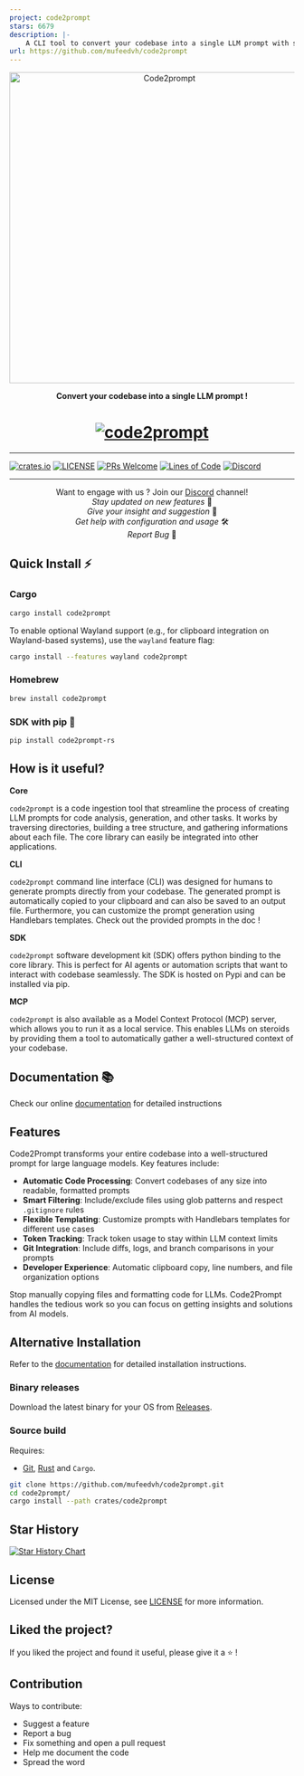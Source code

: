 ```yaml
---
project: code2prompt
stars: 6679
description: |-
    A CLI tool to convert your codebase into a single LLM prompt with source tree, prompt templating, and token counting.
url: https://github.com/mufeedvh/code2prompt
---
```


<div align="center">
  <a href="https://code2prompt.dev">
  <img align="center" width="550px" src=".assets/logo_dark_v0.0.2.svg" alt="Code2prompt"/>
  </a>
  <p align="center">
  <b>Convert your codebase into a single LLM prompt !</b>
  </p>
</div>

<h1 align="center">
  <a href="https://code2prompt.dev"><img src=".assets/demo.gif" alt="code2prompt"></a>
</h1>

<hr />

[![crates.io](https://img.shields.io/crates/v/code2prompt.svg)](https://crates.io/crates/code2prompt)
[![LICENSE](https://img.shields.io/github/license/mufeedvh/code2prompt.svg#cache1)](https://github.com/mufeedvh/code2prompt/blob/master/LICENSE)
[![PRs Welcome](https://img.shields.io/badge/PRs-welcome-brightgreen.svg)](https://github.com/user/repo/pulls)
[![Lines of Code](https://tokei.rs/b1/github/mufeedvh/code2prompt)](https://github.com/mufeedvh/code2prompt)
[![Discord](https://img.shields.io/discord/1342336677905039451?logo=discord)](https://discord.com/invite/ZZyBbsHTwH)

<hr />

<p align="center">
  Want to engage with us ? Join our <a href="https://discord.com/invite/ZZyBbsHTwH">Discord</a> channel!<br>
  <i>Stay updated on new features</i> 📢<br>
  <i>Give your insight and suggestion</i> 💬<br>
  <i>Get help with configuration and usage</i> 🛠️<br>
  <i>Report Bug</i> 🐛<br>
</p>

## Quick Install ⚡

### Cargo

```bash
cargo install code2prompt 
```

To enable optional Wayland support (e.g., for clipboard integration on Wayland-based systems), use the `wayland` feature flag:

```bash
cargo install --features wayland code2prompt
```

### Homebrew

```bash
brew install code2prompt
```

### SDK with pip 🐍

```bash
pip install code2prompt-rs
```

## How is it useful?

**Core**

`code2prompt` is a code ingestion tool that streamline the process of creating LLM prompts for code analysis, generation, and other tasks. It works by traversing directories, building a tree structure, and gathering informations about each file. The core library can easily be integrated into other applications.

**CLI**

`code2prompt` command line interface (CLI) was designed for humans to generate prompts directly from your codebase. The generated prompt is automatically copied to your clipboard and can also be saved to an output file. Furthermore, you can customize the prompt generation using Handlebars templates. Check out the provided prompts in the doc !

**SDK**

`code2prompt` software development kit (SDK) offers python binding to the core library. This is perfect for AI agents or automation scripts that want to interact with codebase seamlessly. The SDK is hosted on Pypi and can be installed via pip.

**MCP**

`code2prompt` is also available as a Model Context Protocol (MCP) server, which allows you to run it as a local service. This enables LLMs on steroids by providing them a tool to automatically gather a well-structured context of your codebase.

## Documentation 📚

Check our online [documentation](https://code2prompt.dev/docs/welcome/) for detailed instructions

## Features

Code2Prompt transforms your entire codebase into a well-structured prompt for large language models. Key features include:

- **Automatic Code Processing**: Convert codebases of any size into readable, formatted prompts
- **Smart Filtering**: Include/exclude files using glob patterns and respect `.gitignore` rules
- **Flexible Templating**: Customize prompts with Handlebars templates for different use cases
- **Token Tracking**: Track token usage to stay within LLM context limits
- **Git Integration**: Include diffs, logs, and branch comparisons in your prompts
- **Developer Experience**: Automatic clipboard copy, line numbers, and file organization options

Stop manually copying files and formatting code for LLMs. Code2Prompt handles the tedious work so you can focus on getting insights and solutions from AI models.

## Alternative Installation

Refer to the [documentation](https://code2prompt.dev/docs/how_to/install/) for detailed installation instructions.

### Binary releases

Download the latest binary for your OS from [Releases](https://github.com/mufeedvh/code2prompt/releases).

### Source build

Requires:

- [Git](https://git-scm.org/downloads), [Rust](https://rust-lang.org/tools/install) and `Cargo`.

```sh
git clone https://github.com/mufeedvh/code2prompt.git
cd code2prompt/
cargo install --path crates/code2prompt
```

## Star History

[![Star History Chart](https://api.star-history.com/svg?repos=mufeedvh/code2prompt&type=Date)](https://star-history.com/#mufeedvh/code2prompt&Date)

## License

Licensed under the MIT License, see <a href="https://github.com/mufeedvh/code2prompt/blob/master/LICENSE">LICENSE</a> for more information.

## Liked the project?

If you liked the project and found it useful, please give it a :star: !

## Contribution

Ways to contribute:

- Suggest a feature
- Report a bug
- Fix something and open a pull request
- Help me document the code
- Spread the word

